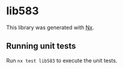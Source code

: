 # lib583

This library was generated with [Nx](https://nx.dev).

## Running unit tests

Run `nx test lib583` to execute the unit tests.
